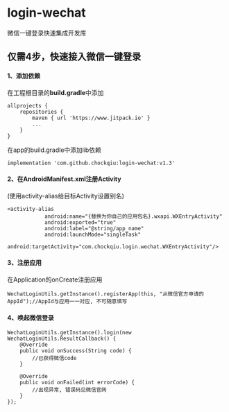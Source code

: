 # login-wechat
微信一键登录快速集成开发库

## 仅需4步，快速接入微信一键登录
#### 1、添加依赖
在工程根目录的**build.gradle**中添加
```
allprojects {
	repositories {
		maven { url 'https://www.jitpack.io' }
		...
	}
}
```
在app的build.gradle中添加lib依赖
```
implementation 'com.github.chockqiu:login-wechat:v1.3'
```

#### 2、在AndroidManifest.xml注册Activity
(使用activity-alias给目标Activity设置别名)
```
<activity-alias
            android:name="{替换为你自己的应用包名}.wxapi.WXEntryActivity"
            android:exported="true"
            android:label="@string/app_name"
            android:launchMode="singleTask"
            android:targetActivity="com.chockqiu.login.wechat.WXEntryActivity"/>
```

#### 3、注册应用
在Application的onCreate注册应用
```
WechatLoginUtils.getInstance().registerApp(this, "从微信官方申请的AppId");//AppId与应用一一对应, 不可随意填写
```

#### 4、唤起微信登录
```
WechatLoginUtils.getInstance().login(new WechatLoginUtils.ResultCallback() {
    @Override
    public void onSuccess(String code) {
        //已获得微信code
    }

    @Override
    public void onFailed(int errorCode) {
        //出现异常, 错误码见微信官网
    }
});
```
